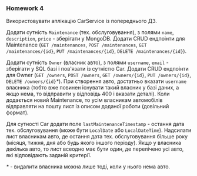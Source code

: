 ### Homework 4

Використовувати аплікацію CarService із попереднього ДЗ.

Додати сутність `Maintenance` (тех. обслуговування), з полями `name`, `description`, `price` - зберігати у MongoDB.
Додати CRUD ендпоінти для Maintenance (`GET /maintenances`, `POST /maintenances`, `GET /maintenances/{id}`, `PUT /maintenances/{id}`, `DELETE /maintenances/{id}`).

Додати сутність `Owner` (власник авто), з полями `username`, `email` - зберігати у SQL базі і пов'язати із сутністю Car.
Додати CRUD ендпоінти для Owner (`GET /owners`, `POST /owners`, `GET /owners/{id}`, `PUT /owners/{id}`, `DELETE /owners/{id}`_*_).
При створення авто, достатньо вказати `username` власника (тобто вже повинен існувати такий власник у базі даних, а якщо нема, то відправити у відповідь 400 і вказати деталі).
Коли додається новий Maintenance, то усім власникам автомобілів відправляти на пошту лист із описом доданої роботи (довільний формат).

Для сутності Car додати поле `lastMaintenanceTimestamp` - остання дата тех. обслуговування (може бути `LocalDate` або `LocalDateTime`).
Надсилати лист власникам авто, де остання дата тех. обслуговування більше року (місяця, тижня, дня або будь якого іншого періоду).
Якщо у власника декілька авто, то лист всеодно має бути один, де перелічено усі авто, які відповідають заданій критерії.

_*_ - видалити власника можна лише тоді, коли у нього нема авто. 